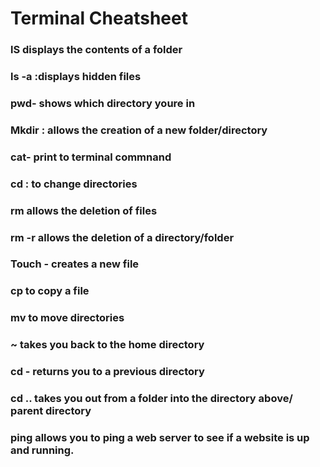 # Terminal Cheatsheet
### lS  displays the contents of a folder
### ls -a :displays hidden files
### pwd- shows which directory youre in
### Mkdir : allows the creation of a new folder/directory
### cat- print to terminal commnand
### cd  : to change directories
### rm allows the deletion of files
### rm -r allows the deletion of a directory/folder
### Touch  - creates a new file
### cp to copy a file
### mv to move directories
### ~ takes you back to the home directory
### cd -  returns you to a previous directory
### cd .. takes you out from a folder into the directory above/ parent directory
### ping allows you to ping a web server to see if a website is up and running.